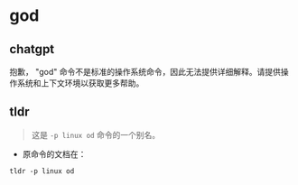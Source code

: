 # god 
## chatgpt 
抱歉， "god" 命令不是标准的操作系统命令，因此无法提供详细解释。请提供操作系统和上下文环境以获取更多帮助。 

## tldr 
 
> 这是 `-p linux od` 命令的一个别名。

- 原命令的文档在：

`tldr -p linux od`
